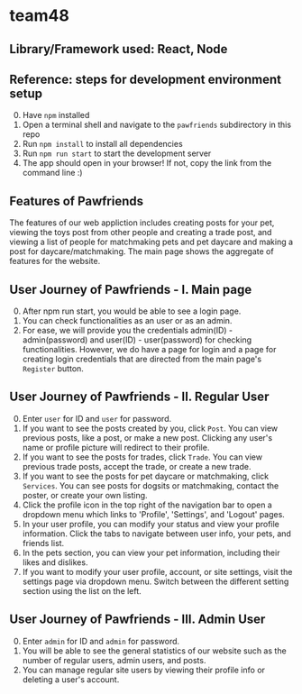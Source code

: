 # team48

## Library/Framework used: React, Node
## Reference: steps for development environment setup
0. Have `npm` installed
1. Open a terminal shell and navigate to the `pawfriends` subdirectory in this repo
2. Run `npm install` to install all dependencies
3. Run `npm run start` to start the development server
4. The app should open in your browser! If not, copy the link from the command line :)

## Features of Pawfriends
The features of our web appliction includes creating posts for your pet, viewing the toys post from other people and creating a trade post, and viewing a list of people for matchmaking pets and pet daycare and making a post for daycare/matchmaking. The main page shows the aggregate of features for the website.

## User Journey of Pawfriends - I. Main page
0. After npm run start, you would be able to see a login page.
1. You can check functionalities as an user or as an admin. 
2. For ease, we will provide you the credentials admin(ID) - admin(password) and user(ID) - user(password) for checking functionalities. However, we do have a page for login and a page for creating login credentials that are directed from the main page's `Register` button.

## User Journey of Pawfriends - II. Regular User
0. Enter `user` for ID and `user` for password.
1. If you want to see the posts created by you, click `Post`. You can view previous posts, like a post, or make a new post. Clicking any user's name or profile picture will redirect to their profile.
2. If you want to see the posts for trades, click `Trade`. You can view previous trade posts, accept the trade, or create a new trade.
3. If you want to see the posts for pet daycare or matchmaking, click `Services`. You can see posts for dogsits or matchmaking, contact the poster, or create your own listing.
3. Click the profile icon in the top right of the navigation bar to open a dropdown menu which links to 'Profile', 'Settings', and 'Logout' pages.
4. In your user profile, you can modify your status and view your profile information. Click the tabs to navigate between user info, your pets, and friends list.
5. In the pets section, you can view your pet information, including their likes and dislikes.
6. If you want to modify your user profile, account, or site settings, visit the settings page via dropdown menu. Switch between the different setting section using the list on the left.


## User Journey of Pawfriends - III. Admin User
0. Enter `admin` for ID and `admin` for password.
1. You will be able to see the general statistics of our website such as the number of regular users, admin users, and posts.
2. You can manage regular site users by viewing their profile info or deleting a user's account.
